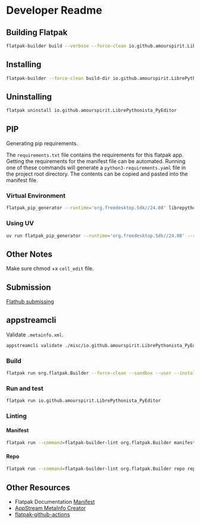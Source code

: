 # Developer Readme

## Building Flatpak

```sh
flatpak-builder build --verbose --force-clean io.github.amourspirit.LibrePythonista_PyEditor.yml
```

## Installing

```sh
flatpak-builder --force-clean build-dir io.github.amourspirit.LibrePythonista_PyEditor.yml --install --user
```

## Uninstalling

```sh
flatpak uninstall io.github.amourspirit.LibrePythonista_PyEditor
```

## PIP

Generating pip requirements.

The `requirements.txt` file contains the requirements for this flatpak app. Getting the requirements for the manifest file can be automated.
Running one of these commands will generate a `python3-requirements.yaml` file in the project root directory. The contents can be copied and pasted into the manifest file.

### Virtual Environment

```sh
flatpak_pip_generator --runtime='org.freedesktop.Sdk//24.08' librepythonista_python_editor --yaml
```

### Using UV

```sh
uv run flatpak_pip_generator --runtime='org.freedesktop.Sdk//24.08' --requirements-file='requirements.txt'  --yaml
```

## Other Notes

Make sure chmod +x `cell_edit` file.

## Submission

[Flathub submissing](https://docs.flathub.org/docs/for-app-authors/submission/)

## appstreamcli

Validate `.metainfo.xml`.

```sh
appstreamcli validate ./misc/io.github.amourspirit.LibrePythonista_PyEditor.metainfo.xml
```

### Build

```sh
flatpak run org.flatpak.Builder --force-clean --sandbox --user --install --install-deps-from=flathub --ccache --mirror-screenshots-url=https://dl.flathub.org/media/ --repo=repo builddir io.github.amourspirit.LibrePythonista_PyEditor.yml
```

### Run and test

```sh
flatpak run io.github.amourspirit.LibrePythonista_PyEditor
```

### Linting

#### Manifest

```sh
flatpak run --command=flatpak-builder-lint org.flatpak.Builder manifest io.github.amourspirit.LibrePythonista_PyEditor.yml
```

#### Repo

```sh
flatpak run --command=flatpak-builder-lint org.flatpak.Builder repo repo
```

## Other Resources

- Flatpak Documentation [Manifest](https://docs.flatpak.org/en/latest/manifests.html)
- [AppStream MetaInfo Creator](https://www.freedesktop.org/software/appstream/metainfocreator/)
- [flatpak-github-actions](https://github.com/flatpak/flatpak-github-actions/)